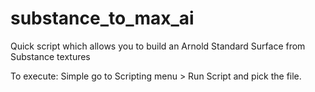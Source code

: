 # substance_to_max_ai
Quick script which allows you to build an Arnold Standard Surface from Substance textures

To execute:
Simple go to Scripting menu > Run Script and pick the file.
